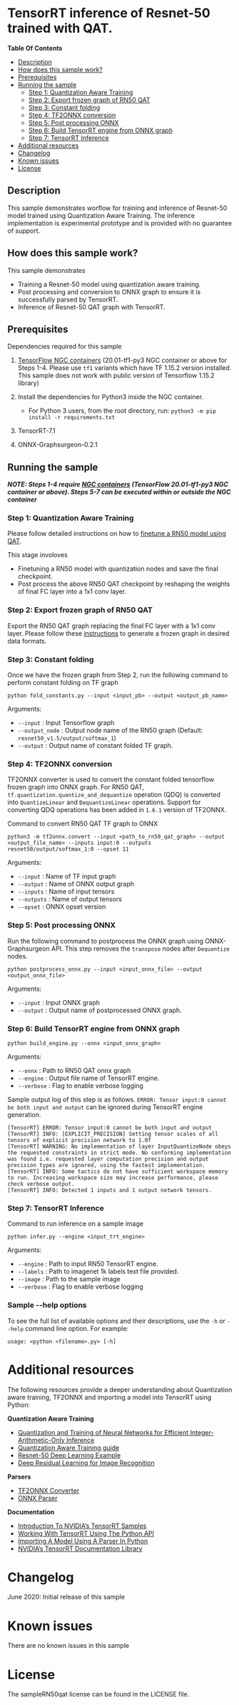 # TensorRT inference of Resnet-50 trained with QAT.

**Table Of Contents**
- [Description](#description)
- [How does this sample work?](#how-does-this-sample-work)
- [Prerequisites](#prerequisites)
- [Running the sample](#running-the-sample)
    * [Step 1: Quantization Aware Training](#step-1-quantization-aware-training)
    * [Step 2: Export frozen graph of RN50 QAT](#step-2-export-frozen-graph-of-rn50-qat)
    * [Step 3: Constant folding](#step-3-constant-folding)
	* [Step 4: TF2ONNX conversion](#step-4-tf2onnx-conversion)
    * [Step 5: Post processing ONNX](#step-5-post-processing-onnx)
    * [Step 6: Build TensorRT engine from ONNX graph](#step-6-build-tensorrt-engine-from-onnx-graph)
    * [Step 7: TensorRT Inference](#step-7-tensorrt-inference)
- [Additional resources](#additional-resources)
- [Changelog](#changelog)
- [Known issues](#known-issues)
- [License](#license)

## Description

This sample demonstrates worflow for training and inference of Resnet-50 model trained using Quantization Aware Training.
The inference implementation is experimental prototype and is provided with no guarantee of support.

## How does this sample work?

This sample demonstrates

* Training a Resnet-50 model using quantization aware training.
* Post processing and conversion to ONNX graph to ensure it is successfully parsed by TensorRT.
* Inference of Resnet-50 QAT graph with TensorRT.

## Prerequisites

Dependencies required for this sample

1.  <a href="https://ngc.nvidia.com/catalog/containers/nvidia:tensorflow">TensorFlow NGC containers</a> (20.01-tf1-py3 NGC container or above for Steps 1-4. Please use `tf1` variants which have TF 1.15.2 version installed.
    This sample does not work with public version of Tensorflow 1.15.2 library) 
        
2.  Install the dependencies for Python3 inside the NGC container.
	-   For Python 3 users, from the root directory, run:
		`python3 -m pip install -r requirements.txt`

3. TensorRT-7.1

4. ONNX-Graphsurgeon-0.2.1

## Running the sample

***NOTE: Steps 1-4 require <a href="https://ngc.nvidia.com/catalog/containers/nvidia:tensorflow">NGC containers</a> (TensorFlow 20.01-tf1-py3 NGC container or above). Steps 5-7 can be executed within or outside the NGC container***

### Step 1: Quantization Aware Training

Please follow detailed instructions on how to <a href="https://github.com/peri044/DeepLearningExamples/tree/rn50_qat_v2/TensorFlow/Classification/ConvNets/resnet50v1.5#quantization-aware-training">finetune a RN50 model using QAT</a>. 

This stage involoves 

* Finetuning a RN50 model with quantization nodes and save the final checkpoint.
* Post process the above RN50 QAT checkpoint by reshaping the weights of final FC layer into a 1x1 conv layer.

### Step 2: Export frozen graph of RN50 QAT

Export the RN50 QAT graph replacing the final FC layer with a 1x1 conv layer. 
Please follow these <a href="https://github.com/peri044/DeepLearningExamples/tree/rn50_qat_v2/TensorFlow/Classification/ConvNets/resnet50v1.5#exporting-frozen-graphs">instructions</a> to generate a frozen graph in desired data formats.

### Step 3: Constant folding

Once we have the frozen graph from Step 2, run the following command to perform constant folding on TF graph
```
python fold_constants.py --input <input_pb> --output <output_pb_name>
```

Arguments:
* `--input` : Input Tensorflow graph
* `--output_node` : Output node name of the RN50 graph (Default: `resnet50_v1.5/output/softmax_1`)
* `--output` : Output name of constant folded TF graph.

### Step 4: TF2ONNX conversion

TF2ONNX converter is used to convert the constant folded tensorflow frozen graph into ONNX graph. For RN50 QAT, `tf.quantization.quantize_and_dequantize` operation (QDQ) is converted into `QuantizeLinear` and `DequantizeLinear` operations.
Support for converting QDQ operations has been added in `1.6.1` version of TF2ONNX.

Command to convert RN50 QAT TF graph to ONNX
```
python3 -m tf2onnx.convert --input <path_to_rn50_qat_graph> --output <output_file_name> --inputs input:0 --outputs resnet50/output/softmax_1:0 --opset 11
```

Arguments:
* `--input` : Name of TF input graph
* `--output` : Name of ONNX output graph
* `--inputs` : Name of input tensors
* `--outputs` : Name of output tensors
* `--opset` : ONNX opset version

### Step 5: Post processing ONNX

Run the following command to postprocess the ONNX graph using ONNX-Graphsurgeon API. This step removes the `transpose` nodes after `Dequantize` nodes. 
```
python postprocess_onnx.py --input <input_onnx_file> --output <output_onnx_file>
```

Arguments:
* `--input` : Input ONNX graph
* `--output` : Output name of postprocessed ONNX graph.

### Step 6: Build TensorRT engine from ONNX graph
```
python build_engine.py --onnx <input_onnx_graph>
```

Arguments:
* `--onnx` : Path to RN50 QAT onnx graph 
* `--engine` : Output file name of TensorRT engine.
* `--verbose` : Flag to enable verbose logging

Sample output log of this step is as follows. `ERROR: Tensor input:0 cannot be both input and output` can be ignored during TensorRT engine generation.
```
[TensorRT] ERROR: Tensor input:0 cannot be both input and output
[TensorRT] INFO: [EXPLICIT_PRECISION] Setting tensor scales of all tensors of explicit precision network to 1.0f
[TensorRT] WARNING: No implementation of layer InputQuantizeNode obeys the requested constraints in strict mode. No conforming implementation was found i.e. requested layer computation precision and output precision types are ignored, using the fastest implementation.
[TensorRT] INFO: Some tactics do not have sufficient workspace memory to run. Increasing workspace size may increase performance, please check verbose output.
[TensorRT] INFO: Detected 1 inputs and 1 output network tensors.
```

### Step 7: TensorRT Inference

Command to run inference on a sample image

```
python infer.py --engine <input_trt_engine>
```

Arguments:
* `--engine` : Path to input RN50 TensorRT engine. 
* `--labels` : Path to imagenet 1k labels text file provided.
* `--image` : Path to the sample image
* `--verbose` : Flag to enable verbose logging

### Sample --help options

To see the full list of available options and their descriptions, use the `-h` or `--help` command line option. For example:
```
usage: <python <filename>.py> [-h]
```

# Additional resources

The following resources provide a deeper understanding about Quantization aware training, TF2ONNX and importing a model into TensorRT using Python:

**Quantization Aware Training**
- [Quantization and Training of Neural Networks for Efficient Integer-Arithmetic-Only Inference](https://arxiv.org/pdf/1712.05877.pdf)
- [Quantization Aware Training guide](https://www.tensorflow.org/model_optimization/guide/quantization/training)
- [Resnet-50 Deep Learning Example](https://github.com/NVIDIA/DeepLearningExamples/blob/master/TensorFlow/Classification/ConvNets/resnet50v1.5/README.md)
- [Deep Residual Learning for Image Recognition](https://arxiv.org/pdf/1512.03385.pdf)

**Parsers**
- [TF2ONNX Converter](https://github.com/onnx/tensorflow-onnx)
- [ONNX Parser](https://docs.nvidia.com/deeplearning/sdk/tensorrt-api/python_api/parsers/Onnx/pyOnnx.html)

**Documentation**
- [Introduction To NVIDIA’s TensorRT Samples](https://docs.nvidia.com/deeplearning/sdk/tensorrt-sample-support-guide/index.html#samples)
- [Working With TensorRT Using The Python API](https://docs.nvidia.com/deeplearning/sdk/tensorrt-developer-guide/index.html#python_topics)
- [Importing A Model Using A Parser In Python](https://docs.nvidia.com/deeplearning/sdk/tensorrt-developer-guide/index.html#import_model_python)
- [NVIDIA’s TensorRT Documentation Library](https://docs.nvidia.com/deeplearning/sdk/tensorrt-archived/index.html)

# Changelog

June 2020: Initial release of this sample

# Known issues

There are no known issues in this sample

# License

The sampleRN50qat license can be found in the LICENSE file.

